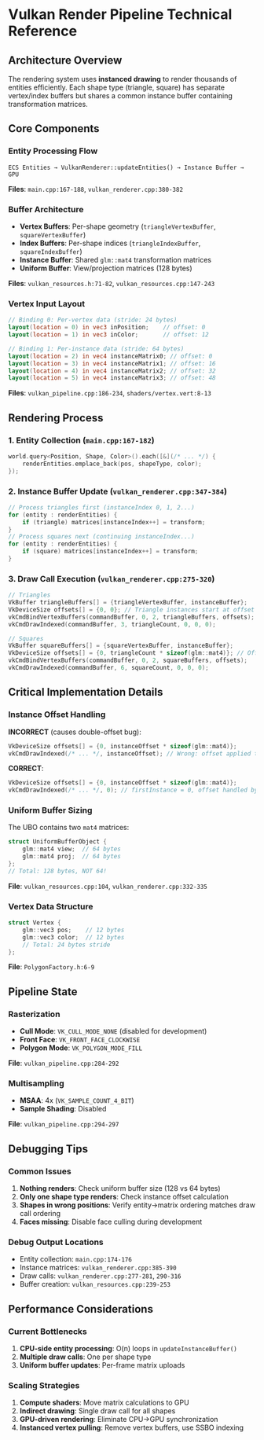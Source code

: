 # Vulkan Render Pipeline Technical Reference

## Architecture Overview

The rendering system uses **instanced drawing** to render thousands of entities efficiently. Each shape type (triangle, square) has separate vertex/index buffers but shares a common instance buffer containing transformation matrices.

## Core Components

### Entity Processing Flow
```
ECS Entities → VulkanRenderer::updateEntities() → Instance Buffer → GPU
```

**Files**: `main.cpp:167-188`, `vulkan_renderer.cpp:380-382`

### Buffer Architecture
- **Vertex Buffers**: Per-shape geometry (`triangleVertexBuffer`, `squareVertexBuffer`)
- **Index Buffers**: Per-shape indices (`triangleIndexBuffer`, `squareIndexBuffer`) 
- **Instance Buffer**: Shared `glm::mat4` transformation matrices
- **Uniform Buffer**: View/projection matrices (128 bytes)

**Files**: `vulkan_resources.h:71-82`, `vulkan_resources.cpp:147-243`

### Vertex Input Layout
```glsl
// Binding 0: Per-vertex data (stride: 24 bytes)
layout(location = 0) in vec3 inPosition;    // offset: 0
layout(location = 1) in vec3 inColor;       // offset: 12

// Binding 1: Per-instance data (stride: 64 bytes) 
layout(location = 2) in vec4 instanceMatrix0; // offset: 0
layout(location = 3) in vec4 instanceMatrix1; // offset: 16
layout(location = 4) in vec4 instanceMatrix2; // offset: 32
layout(location = 5) in vec4 instanceMatrix3; // offset: 48
```

**Files**: `vulkan_pipeline.cpp:186-234`, `shaders/vertex.vert:8-13`

## Rendering Process

### 1. Entity Collection (`main.cpp:167-182`)
```cpp
world.query<Position, Shape, Color>().each([&](/* ... */) {
    renderEntities.emplace_back(pos, shapeType, color);
});
```

### 2. Instance Buffer Update (`vulkan_renderer.cpp:347-384`)
```cpp
// Process triangles first (instanceIndex 0, 1, 2...)
for (entity : renderEntities) {
    if (triangle) matrices[instanceIndex++] = transform;
}
// Process squares next (continuing instanceIndex...)
for (entity : renderEntities) {
    if (square) matrices[instanceIndex++] = transform;
}
```

### 3. Draw Call Execution (`vulkan_renderer.cpp:275-320`)
```cpp
// Triangles
VkBuffer triangleBuffers[] = {triangleVertexBuffer, instanceBuffer};
VkDeviceSize offsets[] = {0, 0}; // Triangle instances start at offset 0
vkCmdBindVertexBuffers(commandBuffer, 0, 2, triangleBuffers, offsets);
vkCmdDrawIndexed(commandBuffer, 3, triangleCount, 0, 0, 0);

// Squares  
VkBuffer squareBuffers[] = {squareVertexBuffer, instanceBuffer};
VkDeviceSize offsets[] = {0, triangleCount * sizeof(glm::mat4)}; // Offset past triangles
vkCmdBindVertexBuffers(commandBuffer, 0, 2, squareBuffers, offsets);
vkCmdDrawIndexed(commandBuffer, 6, squareCount, 0, 0, 0);
```

## Critical Implementation Details

### Instance Offset Handling
**INCORRECT** (causes double-offset bug):
```cpp
VkDeviceSize offsets[] = {0, instanceOffset * sizeof(glm::mat4)};
vkCmdDrawIndexed(/* ... */, instanceOffset); // Wrong: offset applied twice
```

**CORRECT**:
```cpp
VkDeviceSize offsets[] = {0, instanceOffset * sizeof(glm::mat4)};
vkCmdDrawIndexed(/* ... */, 0); // firstInstance = 0, offset handled by buffer binding
```

### Uniform Buffer Sizing
The UBO contains two `mat4` matrices:
```cpp
struct UniformBufferObject {
    glm::mat4 view;  // 64 bytes
    glm::mat4 proj;  // 64 bytes
};
// Total: 128 bytes, NOT 64!
```

**File**: `vulkan_resources.cpp:104`, `vulkan_renderer.cpp:332-335`

### Vertex Data Structure
```cpp
struct Vertex {
    glm::vec3 pos;    // 12 bytes
    glm::vec3 color;  // 12 bytes
    // Total: 24 bytes stride
};
```

**File**: `PolygonFactory.h:6-9`

## Pipeline State

### Rasterization
- **Cull Mode**: `VK_CULL_MODE_NONE` (disabled for development)
- **Front Face**: `VK_FRONT_FACE_CLOCKWISE`
- **Polygon Mode**: `VK_POLYGON_MODE_FILL`

**File**: `vulkan_pipeline.cpp:284-292`

### Multisampling
- **MSAA**: 4x (`VK_SAMPLE_COUNT_4_BIT`)
- **Sample Shading**: Disabled

**File**: `vulkan_pipeline.cpp:294-297`

## Debugging Tips

### Common Issues
1. **Nothing renders**: Check uniform buffer size (128 vs 64 bytes)
2. **Only one shape type renders**: Check instance offset calculation
3. **Shapes in wrong positions**: Verify entity→matrix ordering matches draw call ordering
4. **Faces missing**: Disable face culling during development

### Debug Output Locations
- Entity collection: `main.cpp:174-176`
- Instance matrices: `vulkan_renderer.cpp:385-390` 
- Draw calls: `vulkan_renderer.cpp:277-281`, `290-316`
- Buffer creation: `vulkan_resources.cpp:239-253`

## Performance Considerations

### Current Bottlenecks
1. **CPU-side entity processing**: O(n) loops in `updateInstanceBuffer()`
2. **Multiple draw calls**: One per shape type
3. **Uniform buffer updates**: Per-frame matrix uploads

### Scaling Strategies
1. **Compute shaders**: Move matrix calculations to GPU
2. **Indirect drawing**: Single draw call for all shapes
3. **GPU-driven rendering**: Eliminate CPU→GPU synchronization
4. **Instanced vertex pulling**: Remove vertex buffers, use SSBO indexing